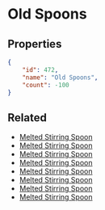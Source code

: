 # Old Spoons

<no description available>

## Properties

```json
{
    "id": 472,
    "name": "Old Spoons",
    "count": -100
}
```

## Related

- [Melted Stirring Spoon](../items/14820-melted-stirring-spoon.md)
- [Melted Stirring Spoon](../items/14821-melted-stirring-spoon.md)
- [Melted Stirring Spoon](../items/14822-melted-stirring-spoon.md)
- [Melted Stirring Spoon](../items/14823-melted-stirring-spoon.md)
- [Melted Stirring Spoon](../items/14824-melted-stirring-spoon.md)
- [Melted Stirring Spoon](../items/14825-melted-stirring-spoon.md)
- [Melted Stirring Spoon](../items/14826-melted-stirring-spoon.md)
- [Melted Stirring Spoon](../items/14827-melted-stirring-spoon.md)

